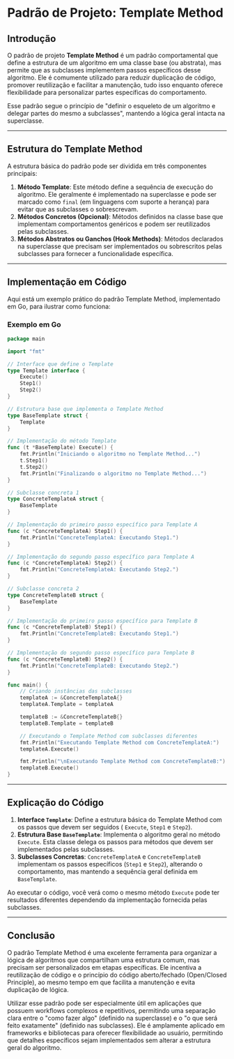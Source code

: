 # Padrão de Projeto: Template Method

## Introdução

O padrão de projeto **Template Method** é um padrão comportamental que define a estrutura de um algoritmo em uma classe
base (ou abstrata), mas permite que as subclasses implementem passos específicos desse algoritmo. Ele é comumente
utilizado para reduzir duplicação de código, promover reutilização e facilitar a manutenção, tudo isso enquanto oferece
flexibilidade para personalizar partes específicas do comportamento.

Esse padrão segue o princípio de "definir o esqueleto de um algoritmo e delegar partes do mesmo a subclasses", mantendo
a lógica geral intacta na superclasse.

---

## Estrutura do Template Method

A estrutura básica do padrão pode ser dividida em três componentes principais:

1. **Método Template**: Este método define a sequência de execução do algoritmo. Ele geralmente é implementado na
   superclasse e pode ser marcado como `final` (em linguagens com suporte a herança) para evitar que as subclasses o
   sobrescrevam.
2. **Métodos Concretos (Opcional)**: Métodos definidos na classe base que implementam comportamentos genéricos e podem
   ser reutilizados pelas subclasses.
3. **Métodos Abstratos ou Ganchos (Hook Methods)**: Métodos declarados na superclasse que precisam ser implementados ou
   sobrescritos pelas subclasses para fornecer a funcionalidade específica.

---

## Implementação em Código

Aqui está um exemplo prático do padrão Template Method, implementado em Go, para ilustrar como funciona:

### Exemplo em Go

```go
package main

import "fmt"

// Interface que define o Template
type Template interface {
	Execute()
	Step1()
	Step2()
}

// Estrutura base que implementa o Template Method
type BaseTemplate struct {
	Template
}

// Implementação do método Template
func (t *BaseTemplate) Execute() {
	fmt.Println("Iniciando o algoritmo no Template Method...")
	t.Step1()
	t.Step2()
	fmt.Println("Finalizando o algoritmo no Template Method...")
}

// Subclasse concreta 1
type ConcreteTemplateA struct {
	BaseTemplate
}

// Implementação do primeiro passo específico para Template A
func (c *ConcreteTemplateA) Step1() {
	fmt.Println("ConcreteTemplateA: Executando Step1.")
}

// Implementação do segundo passo específico para Template A
func (c *ConcreteTemplateA) Step2() {
	fmt.Println("ConcreteTemplateA: Executando Step2.")
}

// Subclasse concreta 2
type ConcreteTemplateB struct {
	BaseTemplate
}

// Implementação do primeiro passo específico para Template B
func (c *ConcreteTemplateB) Step1() {
	fmt.Println("ConcreteTemplateB: Executando Step1.")
}

// Implementação do segundo passo específico para Template B
func (c *ConcreteTemplateB) Step2() {
	fmt.Println("ConcreteTemplateB: Executando Step2.")
}

func main() {
	// Criando instâncias das subclasses
	templateA := &ConcreteTemplateA{}
	templateA.Template = templateA

	templateB := &ConcreteTemplateB{}
	templateB.Template = templateB

	// Executando o Template Method com subclasses diferentes
	fmt.Println("Executando Template Method com ConcreteTemplateA:")
	templateA.Execute()

	fmt.Println("\nExecutando Template Method com ConcreteTemplateB:")
	templateB.Execute()
}
```

---

## Explicação do Código

1. **Interface `Template`**: Define a estrutura básica do Template Method com os passos que devem ser seguidos (
   `Execute`, `Step1` e `Step2`).
2. **Estrutura Base `BaseTemplate`**: Implementa o algoritmo geral no método `Execute`. Esta classe delega os passos
   para métodos que devem ser implementados pelas subclasses.
3. **Subclasses Concretas**: `ConcreteTemplateA` e `ConcreteTemplateB` implementam os passos específicos (`Step1` e
   `Step2`), alterando o comportamento, mas mantendo a sequência geral definida em `BaseTemplate`.

Ao executar o código, você verá como o mesmo método `Execute` pode ter resultados diferentes dependendo da implementação
fornecida pelas subclasses.

---

## Conclusão

O padrão Template Method é uma excelente ferramenta para organizar a lógica de algoritmos que compartilham uma estrutura
comum, mas precisam ser personalizados em etapas específicas. Ele incentiva a reutilização de código e o princípio do
código aberto/fechado (Open/Closed Principle), ao mesmo tempo em que facilita a manutenção e evita duplicação de lógica.

Utilizar esse padrão pode ser especialmente útil em aplicações que possuem workflows complexos e repetitivos, permitindo
uma separação clara entre o "como fazer algo" (definido na superclasse) e o "o que será feito exatamente" (definido nas
subclasses). Ele é amplamente aplicado em frameworks e bibliotecas para oferecer flexibilidade ao usuário, permitindo
que detalhes específicos sejam implementados sem alterar a estrutura geral do algoritmo.
